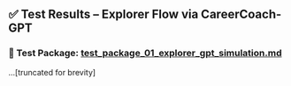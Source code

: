 ## ✅ Test Results – Explorer Flow via CareerCoach-GPT

### 🧪 Test Package: [test_package_01_explorer_gpt_simulation.md](https://github.com/stewmckendry/ai-delivery-sandbox/tree/sandbox-silent-otter/test/e2e/test_package_01_explorer_gpt_simulation.md)

...[truncated for brevity]
